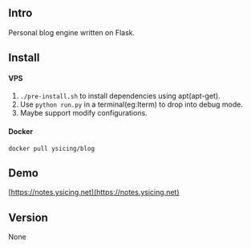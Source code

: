 ## Intro
Personal blog engine written on Flask.

## Install

#### VPS

1. `./pre-install.sh` to install dependencies using apt(apt-get).
2. Use `python run.py` in a terminal(eg:Iterm) to drop into debug mode.
3. Maybe support modify configurations.

#### Docker

`docker pull ysicing/blog`

## Demo

[https://notes.ysicing.net](https://notes.ysicing.net)

## Version
None